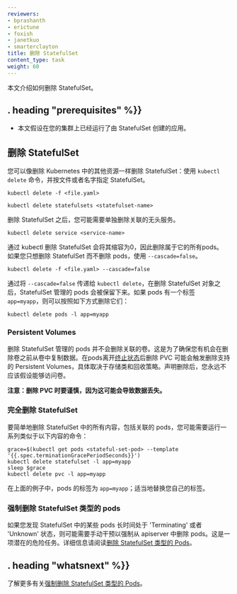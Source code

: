 ```yaml
---
reviewers:
- bprashanth
- erictune
- foxish
- janetkuo
- smarterclayton
title: 删除 StatefulSet
content_type: task
weight: 60
---
```


<!-- overview -->

<!--
This task shows you how to delete a StatefulSet.
--->
本文介绍如何删除 StatefulSet。



## . heading "prerequisites" %}}


<!--
* This task assumes you have an application running on your cluster represented by a StatefulSet.
--->
* 本文假设在您的集群上已经运行了由 StatefulSet 创建的应用。



<!-- steps -->

## 删除 StatefulSet

<!--
You can delete a StatefulSet in the same way you delete other resources in Kubernetes: use the `kubectl delete` command, and specify the StatefulSet either by file or by name.
--->
您可以像删除 Kubernetes 中的其他资源一样删除 StatefulSet：使用 `kubectl delete` 命令，并按文件或者名字指定 StatefulSet。

```shell
kubectl delete -f <file.yaml>
```

```shell
kubectl delete statefulsets <statefulset-name>
```

<!--
You may need to delete the associated headless service separately after the StatefulSet itself is deleted.
--->
删除 StatefulSet 之后，您可能需要单独删除关联的无头服务。

```shell
kubectl delete service <service-name>
```

<!--
Deleting a StatefulSet through kubectl will scale it down to 0, thereby deleting all pods that are a part of it.
If you want to delete just the StatefulSet and not the pods, use `--cascade=false`.
--->
通过 kubectl 删除 StatefulSet 会将其缩容为0，因此删除属于它的所有pods。
如果您只想删除 StatefulSet 而不删除 pods，使用 `--cascade=false`。

```shell
kubectl delete -f <file.yaml> --cascade=false
```

<!--
By passing `--cascade=false` to `kubectl delete`, the Pods managed by the StatefulSet are left behind even after the StatefulSet object itself is deleted. If the pods have a label `app=myapp`, you can then delete them as follows:
--->
通过将 `--cascade=false` 传递给 `kubectl delete`，在删除 StatefulSet 对象之后，StatefulSet 管理的 pods 会被保留下来。如果 pods 有一个标签 `app=myapp`，则可以按照如下方式删除它们：

```shell
kubectl delete pods -l app=myapp
```

### Persistent Volumes

<!--
Deleting the Pods in a StatefulSet will not delete the associated volumes. This is to ensure that you have the chance to copy data off the volume before deleting it. Deleting the PVC after the pods have left the [terminating state](/docs/concepts/workloads/pods/pod/#termination-of-pods) might trigger deletion of the backing Persistent Volumes depending on the storage class and reclaim policy. You should never assume ability to access a volume after claim deletion.
--->
删除 StatefulSet 管理的 pods 并不会删除关联的卷。这是为了确保您有机会在删除卷之前从卷中复制数据。在pods离开[终止状态](/docs/concepts/workloads/pods/pod/#termination-of-pods)后删除 PVC 可能会触发删除支持的 Persistent Volumes，具体取决于存储类和回收策略。声明删除后，您永远不应该假设能够访问卷。

<!--
**Note: Use caution when deleting a PVC, as it may lead to data loss.**
--->
**注意：删除 PVC 时要谨慎，因为这可能会导致数据丢失。**

<!--
### Complete deletion of a StatefulSet
--->
### 完全删除 StatefulSet

<!--
To simply delete everything in a StatefulSet, including the associated pods, you can run a series of commands similar to the following:
--->
要简单地删除 StatefulSet 中的所有内容，包括关联的 pods，您可能需要运行一系列类似于以下内容的命令：

```shell
grace=$(kubectl get pods <stateful-set-pod> --template '{{.spec.terminationGracePeriodSeconds}}')
kubectl delete statefulset -l app=myapp
sleep $grace
kubectl delete pvc -l app=myapp

```

<!--
In the example above, the Pods have the label `app=myapp`; substitute your own label as appropriate.
--->
在上面的例子中，pods 的标签为 `app=myapp`；适当地替换您自己的标签。

<!--
### Force deletion of StatefulSet pods
--->
### 强制删除 StatefulSet 类型的 pods

<!--
If you find that some pods in your StatefulSet are stuck in the 'Terminating' or 'Unknown' states for an extended period of time, you may need to manually intervene to forcefully delete the pods from the apiserver. This is a potentially dangerous task. Refer to [Deleting StatefulSet Pods](/docs/tasks/manage-stateful-set/delete-pods/) for details.
--->
如果您发现 StatefulSet 中的某些 pods 长时间处于 'Terminating' 或者 'Unknown' 状态，则可能需要手动干预以强制从 apiserver 中删除 pods。这是一项潜在的危险任务。详细信息请阅读[删除 StatefulSet 类型的 Pods](/docs/tasks/manage-stateful-set/delete-pods/)。



## . heading "whatsnext" %}}


<!--
Learn more about [force deleting StatefulSet Pods](/docs/tasks/run-application/force-delete-stateful-set-pod/).
--->
了解更多有关[强制删除 StatefulSet 类型的 Pods](/docs/tasks/run-application/force-delete-stateful-set-pod/)。




